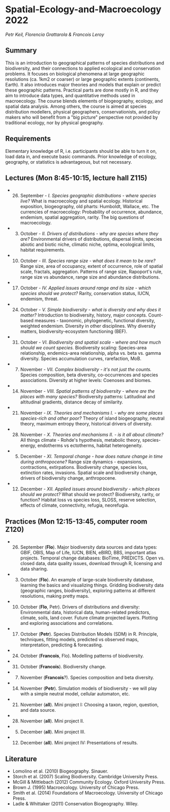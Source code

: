 # Spatial-Ecology-and-Macroecology 2022

*Petr Keil, Florencia Grattarola & Francois Leroy*

## Summary

This is an introduction to geographical patterns of species distributions and biodiversity, and their connections to applied ecological and conservation problems. It focuses on biological phenomena at large geographic resolutions (ca. 1km2 or coarser) or large geographic extents (continents, Earth). It also introduces major theories and models that explain or predict these geographic patterns. Practical parts are done mostly in R, and they aim to introduce data types, and quantitative methods used in macroecology. The course blends elements of biogeography, ecology, and spatial data analysis. Among others, the course is aimed at species distribution modellers, physical geographers, conservationists, and policy makers who will benefit from a "big picture" perspective not provided by traditional ecology, nor by physical geography.

## Requirements

Elementary knowledge of R, i.e. participants should be able to turn it on, load data in, and execute basic commands. Prior knowledge of ecology, geography, or statistics is advantageous, but not necessary.

## Lectures (Mon 8:45-10:15, lecture hall Z115)

- 26. September - *I. Species geographic distributions - where species live?* What is macroecology and spatial ecology. Historical exposition, biogeography, old pharts: Humboldt, Wallace, etc. The currencies of macroecology: Probability of occurrence, abundance, endemism, spatial aggregation, rarity. The big questions of macroecology.
- 3. October - *II. Drivers of distributions - why are species where they are?* Environmental drivers of distributions, dispersal limits, species abiotic and biotic niche, climatic niche, optima, ecological limits, habitat requirements.
- 10. October - *III. Species range size - what does it mean to be rare?* Range size, area of occupancy, extent of occurrence, role of spatial scale, fractals, aggregation. Patterns of range size, Rapoport's rule, range size vs abundance, range size and abundance distributions.
- 17. October - *IV. Applied issues around range and its size - which species should we protect?* Rarity, conservation status, IUCN, endemism, threat.
- 24. October - *V. Simple biodiversity - what is diversity and why does it matter?* Introduction to biodiversity, history, major concepts. Count-based measures - taxonomic, phylogenetic, functional diversity, weighted endemism. Diversity in other disciplines. Why diversity matters, biodiversity-ecosystem functioning (BEF).
- 31. October - *VI. Biodiversity and spatial scale - where and how much should we count species.* Biodiversity scaling: Species-area relationship, endemics-area relationship, alpha vs. beta vs. gamma diversity. Species accumulation curves, rarefaction, MoB.
- 7. November - *VII. Complex biodiversity - it's not just the counts.* Species composition, beta diversity, co-occurrences and species associations. Diversity at higher levels: Coenoses and biomes.
- 14. November - *VIII. Spatial patterns of biodiversity - where are the places with many species?* Biodiversity patterns: Latitudinal and altitudinal gradients, distance decay of similarity.
- 21. November - *IX.  Theories and mechanisms I. - why are some places species-rich and other poor?* Theory of island biogeography, neutral theory, maximum entropy theory, historical drivers of diversity.
- 28. November - *X.  Theories and mechanisms II. - is it all about climate?* All things climate - Rohde's hypothesis, metabolic theory, species-energy, endotherms vs ectotherms, habitat heterogeneity.
- 5. December - *XI. Temporal change - how does nature change in time during anthropocene?* Range size dynamics - expansions, contractions, extirpations. Biodiversity change, species loss, extinction rates, invasions. Spatial scale and biodiversity change, drivers of biodiversity change, anthropocene.
- 12. December - *XII. Applied issues around biodiversity - which places should we protect?* What should we protect? Biodiversity, rarity, or function? Habitat loss vs species loss, SLOSS, reserve selection, effects of climate, connectivity, refugia, neorefugia.

## Practices  (Mon 12:15-13:45, computer room Z120)

- 26. September (**Flo**). Major biodiversity data sources and data types: GBIF, OBIS, Map of Life, IUCN, BIEN, eBIRD, BBS, important atlas projects. Temporal change databases: BioTime, PREDICTS. Open vs. closed data, data quality issues, download through R, licensing and data sharing.
- 3. October (**Flo**). An example of large-scale biodiversity database, learning the basics and visualizing things. Gridding biodiversity data (geographic ranges, biodiversity), exploring patterns at different resolutions, making pretty maps. 
- 10. October (**Flo**, Petr). Drivers of distributions and diversity: Environmental data, historical data, human-related predictors, climate, soils, land cover. Future climate projected layers. Plotting and exploring associations and correlations.
- 17. October (**Petr**). Species Distribution Models (SDM) in R. Principle, techniques, fitting models, predicted vs observed maps, interpretation, predicting & forecasting.
- 24. October (**Francois**, Flo). Modelling patterns of biodiversity.
- 31. October (**Francois**). Biodiversity change.
- 7. November (**Francois**?). Species composition and beta diversity.
- 14. November (**Petr**). Simulation models of biodiversity - we will play with a simple neutral model, cellular automaton, etc.
- 21. November (**all**). Mini project I: Choosing a taxon, region, question, and data source. 
- 28. November (**all**). Mini project II.
- 5. December (**all**). Mini project III.
- 12. December (**all**). Mini project IV: Presentations of results.

## Literature

- Lomolino et al. (2010) Biogeography. Sinauer.
- Storch et al. (2007) Scaling Biodiversity. Cambridge University Press.
- McGill & Mittlebach (2012) Community Ecology. Oxford University Press.
- Brown J. (1995) Macroecology. University of Chicago Press.
- Smith et al. (2014) Foundations of Macroecology. University of Chicago Press.
- Ladle & Whittaker (2011) Conservation Biogeography. Wiley.

